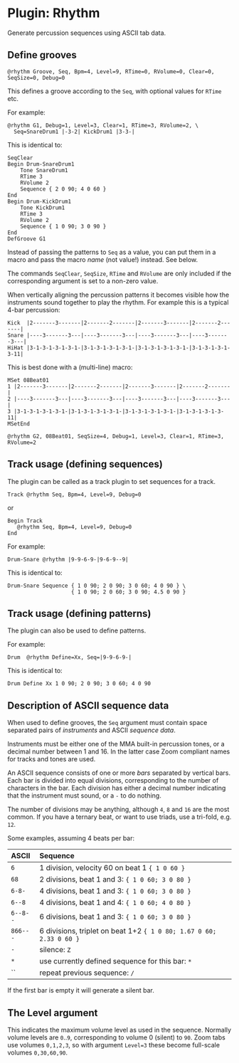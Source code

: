 # Plugin: Rhythm

Generate percussion sequences using ASCII tab data.

## Define grooves

    @rhythm Groove, Seq, Bpm=4, Level=9, RTime=0, RVolume=0, Clear=0, SeqSize=0, Debug=0

This defines a groove according to the `Seq`, with optional values for `RTime` etc.

For example:

    @rhythm G1, Debug=1, Level=3, Clear=1, RTime=3, RVolume=2, \
      Seq=SnareDrum1 |-3-2| KickDrum1 |3-3-|

This is identical to:

```
SeqClear
Begin Drum-SnareDrum1
    Tone SnareDrum1
    RTime 3
    RVolume 2
    Sequence { 2 0 90; 4 0 60 }
End
Begin Drum-KickDrum1
    Tone KickDrum1
    RTime 3
    RVolume 2
    Sequence { 1 0 90; 3 0 90 }
End
DefGroove G1
```
Instead of passing the patterns to `Seq` as a value, you can put them in a macro and pass the macro *name* (not value!) instead. See below.

The commands `SeqClear`, `SeqSize`, `RTime` and `RVolume` are only included if the corresponding argument is set to a non-zero value.

When vertically aligning the percussion patterns it becomes visible how the instruments sound together to play the rhythm. For example this is a typical 4-bar percussion:

```
Kick  |2-------3-------|2-------2-------|2-------3-------|2-------2-------|
Snare |----3-------3---|----3-------3---|----3-------3---|----3-------3---|
HiHat |3-1-3-1-3-1-3-1-|3-1-3-1-3-1-3-1-|3-1-3-1-3-1-3-1-|3-1-3-1-3-1-3-11|
```
This is best done with a (multi-line) macro:

```
MSet 08Beat01
1 |2-------3-------|2-------2-------|2-------3-------|2-------2-------|
2 |----3-------3---|----3-------3---|----3-------3---|----3-------3---|
3 |3-1-3-1-3-1-3-1-|3-1-3-1-3-1-3-1-|3-1-3-1-3-1-3-1-|3-1-3-1-3-1-3-11|
MSetEnd

@rhythm G2, 08Beat01, SeqSize=4, Debug=1, Level=3, Clear=1, RTime=3, RVolume=2

```

## Track usage (defining sequences)

The plugin can be called as a track plugin to set sequences for a track.

    Track @rhythm Seq, Bpm=4, Level=9, Debug=0

or

    Begin Track
       @rhythm Seq, Bpm=4, Level=9, Debug=0
    End

For example:

    Drum-Snare @rhythm |9-9-6-9-|9-6-9--9|

This is identical to:

```
Drum-Snare Sequence { 1 0 90; 2 0 90; 3 0 60; 4 0 90 } \
                    { 1 0 90; 2 0 60; 3 0 90; 4.5 0 90 }
```
## Track usage (defining patterns)

The plugin can also be used to define patterns.

For example:

    Drum  @rhythm Define=Xx, Seq=|9-9-6-9-|

This is identical to:
```
Drum Define Xx 1 0 90; 2 0 90; 3 0 60; 4 0 90
```

## Description of ASCII sequence data

When used to define grooves, the `Seq` argument must contain space separated pairs of _instruments_ and ASCII _sequence data_.

Instruments must be either one of the MMA built-in percussion tones, or a decimal number between 1 and 16. In the latter case Zoom compliant names for tracks and tones are used.

An ASCII sequence consists of one or more _bars_ separated by vertical bars. Each bar is divided into equal divisions, corresponding to the number of characters in the bar. Each division has either a decimal number indicating that the instrument must sound, or a `-` to do nothing.

The number of divisions may be anything, although `4`, `8` and `16` are the most common. If you have a ternary beat, or want to use triads, use a tri-fold, e.g. `12`.

Some examples, assuming 4 beats per bar:

| ASCII      | Sequence                                                            |
| :--------- | :------------------------------------------------------------------ |
| `6`      | 1 division, velocity 60 on beat 1 `{ 1 0 60 }`                      |
| `68`     | 2 divisions, beat 1 and 3: `{ 1 0 60; 3 0 80 }`                     |
| `6-8-`   | 4 divisions, beat 1 and 3: `{ 1 0 60; 3 0 80 }`                     |
| `6--8`   | 4 divisions, beat 1 and 4: `{ 1 0 60; 4 0 80 }`                     |
| `6--8--` | 6 divisions, beat 1 and 3: `{ 1 0 60; 3 0 80 }`                     |
| `866---` | 6 divisions, triplet on beat 1+2 `{ 1 0 80; 1.67 0 60; 2.33 0 60 }` |
| `-`      | silence: `Z`                                                        |
| `*`      | use currently defined sequence for this bar: `*`                    |
| ``       | repeat previous sequence: `/`                                       |

If the first bar is empty it will generate a silent bar.

## The Level argument

This indicates the maximum volume level as used in the sequence.
Normally volume levels are `0`..`9`, corresponding to volume 0 (silent) to `90`. Zoom tabs use volumes `0,1,2,3`, so with argument `Level=3` these become full-scale volumes `0,30,60,90`.
